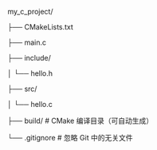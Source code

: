 my_c_project/

├── CMakeLists.txt

├── main.c

├── include/

│   └── hello.h

├── src/

│   └── hello.c

├── build/                 # CMake 编译目录（可自动生成）

└── .gitignore             # 忽略 Git 中的无关文件
